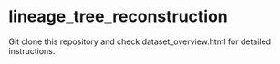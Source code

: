 # lineage_tree_reconstruction

Git clone this repository and check dataset_overview.html for detailed instructions.

